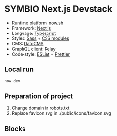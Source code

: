 # SYMBIO Next.js Devstack

- Runtime platform: [now.sh](https://zeit.co/home)
- Framework: [Next.js](https://nextjs.org/)
- Language: [Typescript](https://www.typescriptlang.org/)
- Styles: [Sass](https://sass-lang.com/) + [CSS modules](https://github.com/css-modules/css-modules)
- CMS: [DatoCMS](https://www.datocms.com/) 
- GraphQL client: [Relay](https://relay.dev/)
- Code-style: [ESLint](https://eslint.org/) + [Prettier](https://prettier.io/)

## Local run
```now dev```

## Preparation of project

1. Change domain in robots.txt
1. Replace favicon.svg in ./public/icons/favicon.svg


## Blocks


